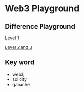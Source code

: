# Web3 Playground

## Difference Playground
[Level 1](lv1/README.md)

[Level 2 and 3](lv2_lv3/README.md)

## Key word
* web3j
* solidity
* ganache

